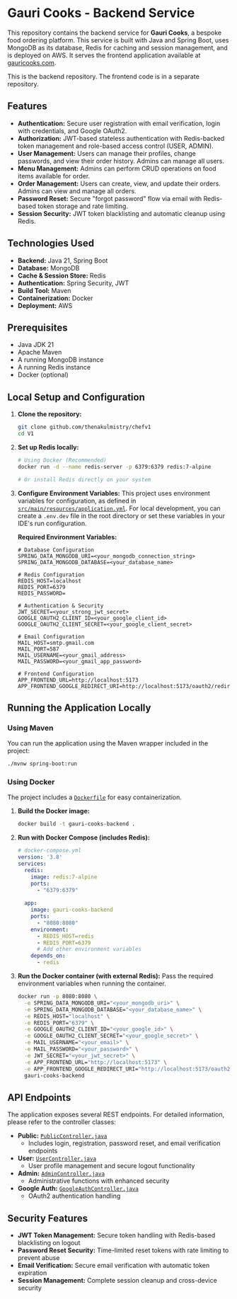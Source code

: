 # Gauri Cooks - Backend Service

This repository contains the backend service for **Gauri Cooks**, a bespoke food ordering platform. This service is built with Java and Spring Boot, uses MongoDB as its database, Redis for caching and session management, and is deployed on AWS. It serves the frontend application available at [gauricooks.com](https://gauricooks.com).

This is the backend repository. The frontend code is in a separate repository.

## Features

*   **Authentication:** Secure user registration with email verification, login with credentials, and Google OAuth2.
*   **Authorization:** JWT-based stateless authentication with Redis-backed token management and role-based access control (USER, ADMIN).
*   **User Management:** Users can manage their profiles, change passwords, and view their order history. Admins can manage all users.
*   **Menu Management:** Admins can perform CRUD operations on food items available for order.
*   **Order Management:** Users can create, view, and update their orders. Admins can view and manage all orders.
*   **Password Reset:** Secure "forgot password" flow via email with Redis-based token storage and rate limiting.
*   **Session Security:** JWT token blacklisting and automatic cleanup using Redis.

## Technologies Used

*   **Backend:** Java 21, Spring Boot
*   **Database:** MongoDB
*   **Cache & Session Store:** Redis
*   **Authentication:** Spring Security, JWT
*   **Build Tool:** Maven
*   **Containerization:** Docker
*   **Deployment:** AWS

## Prerequisites

*   Java JDK 21
*   Apache Maven
*   A running MongoDB instance
*   A running Redis instance
*   Docker (optional)

## Local Setup and Configuration

1.  **Clone the repository:**
    ```sh
    git clone github.com/thenakulmistry/chefv1
    cd V1
    ```

2.  **Set up Redis locally:**
    ```sh
    # Using Docker (Recommended)
    docker run -d --name redis-server -p 6379:6379 redis:7-alpine
    
    # Or install Redis directly on your system
    ```

3.  **Configure Environment Variables:**
    This project uses environment variables for configuration, as defined in [`src/main/resources/application.yml`](src/main/resources/application.yml). For local development, you can create a `.env.dev` file in the root directory or set these variables in your IDE's run configuration.

    **Required Environment Variables:**
    ```
    # Database Configuration
    SPRING_DATA_MONGODB_URI=<your_mongodb_connection_string>
    SPRING_DATA_MONGODB_DATABASE=<your_database_name>
    
    # Redis Configuration
    REDIS_HOST=localhost
    REDIS_PORT=6379
    REDIS_PASSWORD=
    
    # Authentication & Security
    JWT_SECRET=<your_strong_jwt_secret>
    GOOGLE_OAUTH2_CLIENT_ID=<your_google_client_id>
    GOOGLE_OAUTH2_CLIENT_SECRET=<your_google_client_secret>
    
    # Email Configuration
    MAIL_HOST=smtp.gmail.com
    MAIL_PORT=587
    MAIL_USERNAME=<your_gmail_address>
    MAIL_PASSWORD=<your_gmail_app_password>
    
    # Frontend Configuration
    APP_FRONTEND_URL=http://localhost:5173
    APP_FRONTEND_GOOGLE_REDIRECT_URI=http://localhost:5173/oauth2/redirect
    ```

## Running the Application Locally

### Using Maven
You can run the application using the Maven wrapper included in the project:
```sh
./mvnw spring-boot:run
```

### Using Docker
The project includes a [`Dockerfile`](Dockerfile) for easy containerization.

1.  **Build the Docker image:**
    ```sh
    docker build -t gauri-cooks-backend .
    ```

2.  **Run with Docker Compose (includes Redis):**
    ```yaml
    # docker-compose.yml
    version: '3.8'
    services:
      redis:
        image: redis:7-alpine
        ports:
          - "6379:6379"
      
      app:
        image: gauri-cooks-backend
        ports:
          - "8080:8080"
        environment:
          - REDIS_HOST=redis
          - REDIS_PORT=6379
          # Add other environment variables
        depends_on:
          - redis
    ```

3.  **Run the Docker container (with external Redis):**
    Pass the required environment variables when running the container.
    ```sh
    docker run -p 8080:8080 \
      -e SPRING_DATA_MONGODB_URI="<your_mongodb_uri>" \
      -e SPRING_DATA_MONGODB_DATABASE="<your_database_name>" \
      -e REDIS_HOST="localhost" \
      -e REDIS_PORT="6379" \
      -e GOOGLE_OAUTH2_CLIENT_ID="<your_google_id>" \
      -e GOOGLE_OAUTH2_CLIENT_SECRET="<your_google_secret>" \
      -e MAIL_USERNAME="<your_email>" \
      -e MAIL_PASSWORD="<your_password>" \
      -e JWT_SECRET="<your_jwt_secret>" \
      -e APP_FRONTEND_URL="http://localhost:5173" \
      -e APP_FRONTEND_GOOGLE_REDIRECT_URI="http://localhost:5173/oauth2/redirect" \
      gauri-cooks-backend
    ```

## API Endpoints

The application exposes several REST endpoints. For detailed information, please refer to the controller classes:

*   **Public:** [`PublicController.java`](src/main/java/com/chef/V1/controller/PublicController.java)
    - Includes login, registration, password reset, and email verification endpoints
*   **User:** [`UserController.java`](src/main/java/com/chef/V1/controller/UserController.java)
    - User profile management and secure logout functionality
*   **Admin:** [`AdminController.java`](src/main/java/com/chef/V1/controller/AdminController.java)
    - Administrative functions with enhanced security
*   **Google Auth:** [`GoogleAuthController.java`](src/main/java/com/chef/V1/controller/GoogleAuthController.java)
    - OAuth2 authentication handling

## Security Features

- **JWT Token Management:** Secure token handling with Redis-based blacklisting on logout
- **Password Reset Security:** Time-limited reset tokens with rate limiting to prevent abuse
- **Email Verification:** Secure email verification with automatic token expiration
- **Session Management:** Complete session cleanup and cross-device security
